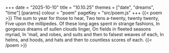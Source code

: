 +++
date = "2025-10-10"
title = "10.10.25"
themes = ["date", "dreams", "time"]
[params]
  colour = "poem"
  pageKey = "src/poem.js"
+++
{{< poem >}}
The sum to year for those to hear,
Two tens a-twenty, twenty twenty,
Five upon the millipedes.
Of these long ages spent in strange fashions, 
In gorgeous dreams of sullen clouds linger,
On fields in fleeted seasons myriad,
In 'mail, and robes, and suits and then to falsest weaves of each,
In helms, and hoods, and hats and then to countless scores of each.
{{< /poem >}}